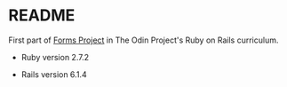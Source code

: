 # README

First part of [Forms Project](https://www.theodinproject.com/paths/full-stack-ruby-on-rails/courses/ruby-on-rails/lessons/forms) in The Odin Project's Ruby on Rails curriculum.

* Ruby version 2.7.2

* Rails version 6.1.4